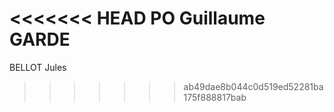 <<<<<<< HEAD
PO Guillaume GARDE
=======
BELLOT Jules
>>>>>>> ab49dae8b044c0d519ed52281ba175f888817bab

